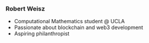 ### Robert Weisz
- Computational Mathematics student @ UCLA
- Passionate about blockchain and web3 development
- Aspiring philanthropist

